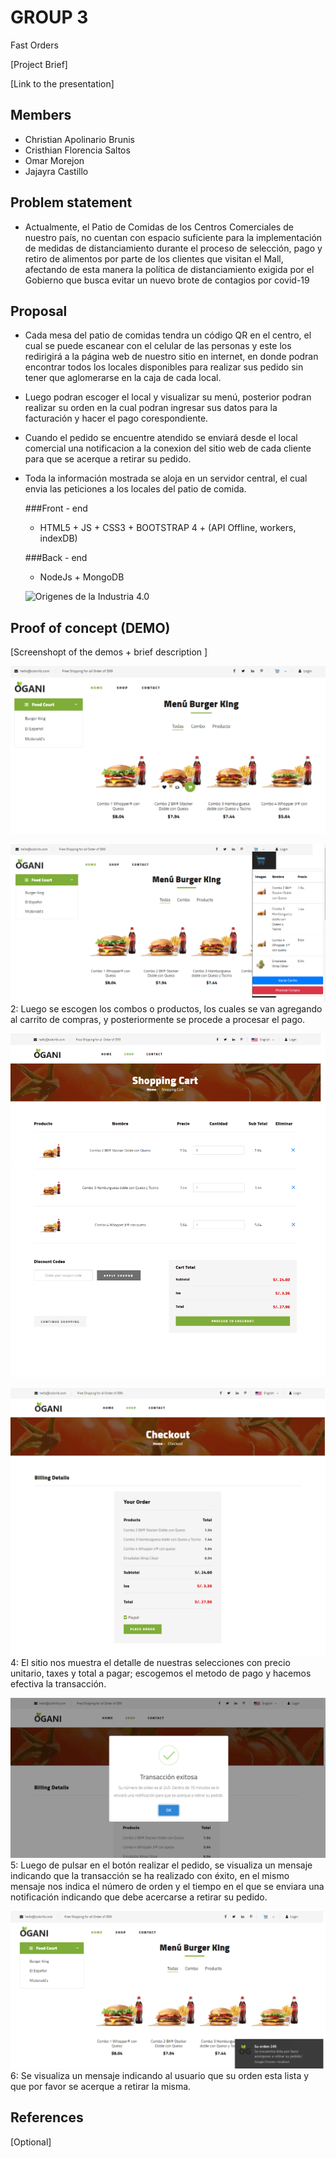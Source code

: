 # GROUP 3

Fast Orders

[Project Brief]

[Link to the presentation]

## Members

 - Christian Apolinario Brunis
 - Cristhian Florencia Saltos
 - Omar Morejon 
 - Jajayra Castillo


## Problem statement

  - Actualmente, el Patio de Comidas de los Centros Comerciales de nuestro país, no cuentan con espacio suficiente para la implementación de medidas de distanciamiento 
 durante el proceso de selección, pago y retiro de alimentos por parte de los clientes que visitan el Mall, afectando de esta manera la política de distanciamiento exigida por el Gobierno
 que busca evitar un nuevo brote de contagios por covid-19
 
  
 
## Proposal

 - Cada mesa del patio de comidas tendra un código QR en el centro, el cual se puede escanear con el celular de las personas y este los redirigirá a la página web de nuestro sitio en internet, en donde podran encontrar todos los locales disponibles para realizar sus pedido sin tener que aglomerarse en la caja de cada local.
 - Luego podran escoger el local y visualizar su menú, posterior podran realizar su orden en la cual podran ingresar sus datos para la facturación y hacer el pago corespondiente.
 - Cuando el pedido se encuentre atendido se enviará desde el local comercial una notificacion a la conexion del sitio web de cada cliente para que se acerque a retirar su pedido.
 - Toda la información mostrada se aloja en un servidor central, el cual envia las peticiones a los locales del patio de comida.
	
	###Front - end
	- HTML5 + JS + CSS3 + BOOTSTRAP 4 + (API Offline, workers, indexDB) 
	
	###Back - end
	- NodeJs + MongoDB

	![Origenes de la Industria 4.0](Demo/Solución.jpg)
	

## Proof of concept (DEMO)

[Screenshopt of the demos + brief description ]

![Origenes de la Industria 4.0](Demo/img-1.png)


![Origenes de la Industria 4.0](Demo/img-2.png)
2: Luego se escogen los combos o productos, los cuales se van agregando al carrito de compras, y posteriormente se procede a procesar el pago.

![Origenes de la Industria 4.0](Demo/img-3.png)


![Origenes de la Industria 4.0](Demo/img-4.png)
4: El sitio nos muestra el detalle de nuestras selecciones con precio unitario, taxes y total a pagar; escogemos el metodo de pago y hacemos efectiva la transacción.

![Origenes de la Industria 4.0](Demo/img-5.png)
5: Luego de pulsar en el botón realizar el pedido, se visualiza un mensaje indicando que la transacción se ha realizado con éxito,  en el mismo mensaje nos indica el número de orden y el tiempo en el que se enviara una notificación indicando que debe acercarse a retirar su pedido.

![Origenes de la Industria 4.0](Demo/img-6.png)
6: Se visualiza un mensaje indicando al usuario que su orden esta lista y que por favor se acerque a retirar la misma.


## References

[Optional]
